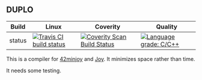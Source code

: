DUPLO
-----

Build|Linux|Coverity|Quality
---|---|---|---
status|[![Travis CI build status](https://travis-ci.com/Wodan58/DUPLO.svg?branch=master)](https://travis-ci.com/Wodan58/DUPLO)|[![Coverity Scan Build Status](https://img.shields.io/coverity/scan/22425.svg)](https://scan.coverity.com/projects/wodan58-duplo)|[![Language grade: C/C++](https://img.shields.io/lgtm/grade/cpp/g/Wodan58/DUPLO.svg?logo=lgtm&logoWidth=18)](https://lgtm.com/projects/g/Wodan58/DUPLO/context:cpp)

This is a compiler for [42minjoy](https://github.com/Wodan58/42minjoy) and
[Joy](https://github.com/Wodan58/Joy). It minimizes space rather than time.

It needs some testing.
